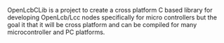 OpenLcbCLib is a project to create a cross platform C based library for developing OpenLcb/Lcc nodes specifically for micro controllers but the goal it that it will be cross platform and can be compiled for many microcontroller and PC platforms.


